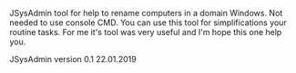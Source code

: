JSysAdmin tool for help to rename computers in a domain Windows. Not needed to use console CMD. You can use this tool for simplifications your routine tasks. For me it's tool was very useful and I'm hope this one help you.

JSysAdmin version 0.1 22.01.2019
